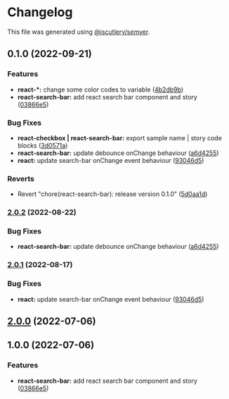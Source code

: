 # Changelog

This file was generated using [@jscutlery/semver](https://github.com/jscutlery/semver).

## 0.1.0 (2022-09-21)


### Features

* **react-*:** change some  color codes to variable ([4b2db9b](https://gitlab.migoinc.com/migotv/paintbox/commit/4b2db9b5c4f15ccb3b8e7261489126c3cf8b3d69))
* **react-search-bar:** add react search bar component and  story ([03866e5](https://gitlab.migoinc.com/migotv/paintbox/commit/03866e5c1f7182967bd8f77fcf776d4165c25aa2))


### Bug Fixes

* **react-checkbox | react-search-bar:** export sample name | story code blocks ([3d0571a](https://gitlab.migoinc.com/migotv/paintbox/commit/3d0571a8ce124d99b8e2b67f4bede76faeb1128d))
* **react-search-bar:** update debounce onChange behaviour ([a6d4255](https://gitlab.migoinc.com/migotv/paintbox/commit/a6d4255b408b4293eae8b57a9316c263c8266a06))
* **react:** update search-bar onChange event behaviour ([93046d5](https://gitlab.migoinc.com/migotv/paintbox/commit/93046d537c980022259af6979e2957bb6fc67fc0))


### Reverts

* Revert "chore(react-search-bar): release version 0.1.0" ([5d0aa1d](https://gitlab.migoinc.com/migotv/paintbox/commit/5d0aa1d83b852aed482dd3e747568b1b4e293ad8))

### [2.0.2](https://gitlab.migoinc.com/migotv/paintbox/compare/react-search-bar@2.0.1...react-search-bar@2.0.2) (2022-08-22)


### Bug Fixes

* **react-search-bar:** update debounce onChange behaviour ([a6d4255](https://gitlab.migoinc.com/migotv/paintbox/commit/a6d4255b408b4293eae8b57a9316c263c8266a06))

### [2.0.1](https://gitlab.migoinc.com/migotv/paintbox/compare/react-search-bar@2.0.0...react-search-bar@2.0.1) (2022-08-17)


### Bug Fixes

* **react:** update search-bar onChange event behaviour ([93046d5](https://gitlab.migoinc.com/migotv/paintbox/commit/93046d537c980022259af6979e2957bb6fc67fc0))

## [2.0.0](https://gitlab.migoinc.com/migotv/paintbox/compare/react-search-bar@1.0.0...react-search-bar@2.0.0) (2022-07-06)

## 1.0.0 (2022-07-06)


### Features

* **react-search-bar:** add react search bar component and  story ([03866e5](https://gitlab.migoinc.com/migotv/paintbox/commit/03866e5c1f7182967bd8f77fcf776d4165c25aa2))
